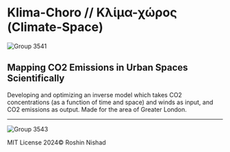 # Klima-Choro // Κλίμα-χώρος (Climate-Space)

![Group 3541](https://github.com/GetPsyched6/Klima-Choro/assets/3417276/83c7b6cc-46ce-414a-a08e-586263a0a388)

## Mapping CO2 Emissions in Urban Spaces Scientifically

Developing and optimizing an inverse model which takes CO2 concentrations (as a function of time and space) and winds as input, and CO2 emissions as output. Made for the area of Greater London.

---

![Group 3543](https://github.com/GetPsyched6/Klima-Choro/assets/3417276/c734d7b9-0904-4d53-a248-2c4fd1d4cb08)

MIT License 2024©
Roshin Nishad














